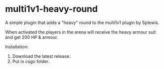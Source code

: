 # multi1v1-heavy-round
A simple plugin that adds a "heavy" round to the multi1v1 plugin by Splewis.

When activated the players in the arena will receive the heavy armour suit and get 200 HP & armour.

Installation:
1. Download the latest release.
2. Put in csgo folder.
